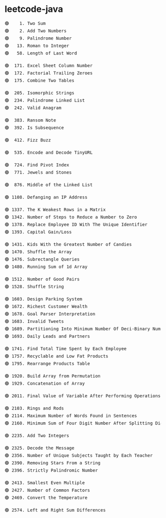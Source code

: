 # leetcode-java

<pre>
🟢    1. Two Sum
🟢    2. Add Two Numbers
🟢    9. Palindrome Number
🟢   13. Roman to Integer
🟢   58. Length of Last Word

🟢  171. Excel Sheet Column Number
🟢  172. Factorial Trailing Zeroes
🟢  175. Combine Two Tables

🟢  205. Isomorphic Strings
🟢  234. Palindrome Linked List
🟢  242. Valid Anagram

🟢  383. Ransom Note
🟢  392. Is Subsequence

🟢  412. Fizz Buzz

🟢  535. Encode and Decode TinyURL

🟢  724. Find Pivot Index
🟢  771. Jewels and Stones

🟢  876. Middle of the Linked List

🟢 1108. Defanging an IP Address

🟢 1337. The K Weakest Rows in a Matrix
🟢 1342. Number of Steps to Reduce a Number to Zero
🟢 1378. Replace Employee ID With The Unique Identifier
🟢 1393. Capital Gain/Loss

🟢 1431. Kids With the Greatest Number of Candies
🟢 1470. Shuffle the Array
🟢 1476. Subrectangle Queries
🟢 1480. Running Sum of 1d Array

🟢 1512. Number of Good Pairs
🟢 1528. Shuffle String

🟢 1603. Design Parking System
🟢 1672. Richest Customer Wealth
🟢 1678. Goal Parser Interpretation
🟢 1683. Invalid Tweets
🟢 1689. Partitioning Into Minimum Number Of Deci-Binary Numbers
🟢 1693. Daily Leads and Partners

🟢 1741. Find Total Time Spent by Each Employee
🟢 1757. Recyclable and Low Fat Products
🟢 1795. Rearrange Products Table

🟢 1920. Build Array from Permutation
🟢 1929. Concatenation of Array

🟢 2011. Final Value of Variable After Performing Operations

🟢 2103. Rings and Rods
🟢 2114. Maximum Number of Words Found in Sentences
🟢 2160. Minimum Sum of Four Digit Number After Splitting Digits

🟢 2235. Add Two Integers

🟢 2325. Decode the Message
🟢 2356. Number of Unique Subjects Taught by Each Teacher
🟢 2390. Removing Stars From a String
🟢 2396. Strictly Palindromic Number

🟢 2413. Smallest Even Multiple
🟢 2427. Number of Common Factors
🟢 2469. Convert the Temperature

🟢 2574. Left and Right Sum Differences
</pre>